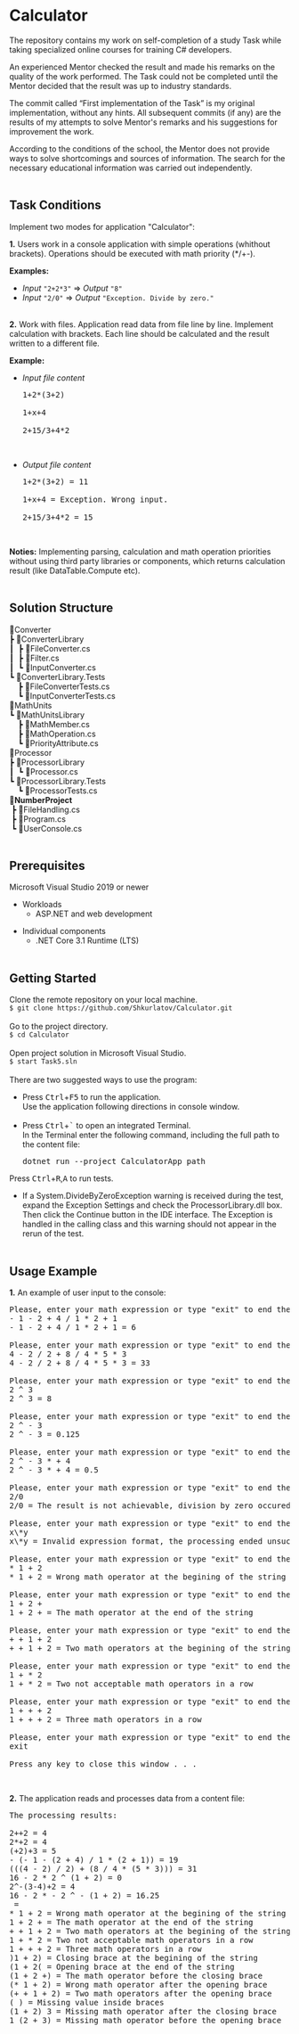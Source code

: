 # Calculator

The repository contains my work on self-completion of a study Task 
while taking specialized online courses for training C# developers.

An experienced Mentor checked the result and made his remarks on 
the quality of the work performed. The Task could not be completed 
until the Mentor decided that the result was up to industry standards.

The commit called “First implementation of the Task” is my original 
implementation, without any hints. All subsequent commits (if any) 
are the results of my attempts to solve Mentor's remarks and his 
suggestions for improvement the work.

According to the conditions of the school, the Mentor does not provide 
ways to solve shortcomings and sources of information. The search for 
the necessary educational information was carried out independently.
<br/><br/>

## Task Conditions

Implement two modes for application "Calculator":

__1.__ Users work in a console application with simple operations 
(whithout brackets). Operations should be executed with math priority (*/+-).

__Examples:__
* _Input_ `"2+2*3"` => _Output_ `"8"`
* _Input_ `"2/0"` => _Output_ `"Exception. Divide by zero."`
<br/><br/>

__2.__ Work with files. Application read data from file line by line. 
Implement calculation with brackets. Each line should be calculated and 
the result written to a different file.

__Example:__

* _Input file content_<br/>
  <pre>
  1+2*(3+2)<br/>
  1+x+4<br/>
  2+15/3+4*2
  </pre>
<br/>

* _Output file content_<br/>
  <pre>
  1+2*(3+2) = 11<br/>
  1+x+4 = Exception. Wrong input.<br/>
  2+15/3+4*2 = 15
  </pre>
<br/>

__Noties:__ Implementing parsing, calculation and math operation priorities 
without using third party libraries or components, which returns calculation 
result (like DataTable.Compute etc).
<br/><br/>

## Solution Structure

📁Converter<br/>
┣ 📁ConverterLibrary<br/>
┃ &nbsp;┣ 📄FileConverter.cs<br/>
┃ &nbsp;┣ 📄Filter.cs<br/>
┃ &nbsp;┗ 📄InputConverter.cs<br/>
┗ 📁ConverterLibrary.Tests<br/>
&nbsp; &nbsp; ┣ 📄FileConverterTests.cs<br/>
&nbsp; &nbsp; ┗ 📄InputConverterTests.cs<br/>
📁MathUnits<br/>
┗ 📁MathUnitsLibrary<br/>
&nbsp; &nbsp; ┣ 📄MathMember.cs<br/>
&nbsp; &nbsp; ┣ 📄MathOperation.cs<br/>
&nbsp; &nbsp; ┗ 📄PriorityAttribute.cs<br/>
📁Processor<br/>
┣ 📁ProcessorLibrary<br/>
┃ &nbsp;┗ 📄Processor.cs<br/>
┗ 📁ProcessorLibrary.Tests<br/>
&nbsp; &nbsp; ┗ 📄ProcessorTests.cs<br/>
__📁NumberProject__<br/>
&nbsp;┣ 📄FileHandling.cs<br/>
&nbsp;┣ 📄Program.cs<br/>
&nbsp;┗ 📄UserConsole.cs
<br/><br/>

## Prerequisites

Microsoft Visual Studio 2019 or newer

* Workloads<br/>
    * ASP.NET and web development

- Individual components<br/>
    - .NET Core 3.1 Runtime (LTS) 
<br/><br/>

## Getting Started

Clone the remote repository on your local machine.<br/>
`$ git clone https://github.com/Shkurlatov/Calculator.git`
<br/><br/>
Go to the project directory.<br/>
`$ cd Calculator`
<br/><br/>
Open project solution in Microsoft Visual Studio.<br/>
`$ start Task5.sln`
<br/><br/>
There are two suggested ways to use the program:<br/>
* Press <kbd>Ctrl</kbd>+<kbd>F5</kbd> to run the application.<br/>
Use the application following directions in console window.<br/><br/>
* Press <kbd>Ctrl</kbd>+<kbd>`</kbd> to open an integrated Terminal.<br/>
In the Terminal enter the following command, including the full path to the content file:<br/>
    <pre>dotnet run --project CalculatorApp <kbd>path</kbd></pre>

Press <kbd>Ctrl</kbd>+<kbd>R</kbd>,<kbd>A</kbd> to run tests.<br/>
* If a System.DivideByZeroException warning is received during the test, 
expand the Exception Settings and check the ProcessorLibrary.dll box. 
Then click the Continue button in the IDE interface. The Exception is
handled in the calling class and this warning should not appear in the 
rerun of the test.
<br/><br/>


## Usage Example

__1.__ An example of user input to the console:
<br/>
<pre>
Please, enter your math expression or type "exit" to end the program
- 1 - 2 + 4 / 1 * 2 + 1
- 1 - 2 + 4 / 1 * 2 + 1 = 6

Please, enter your math expression or type "exit" to end the program
4 - 2 / 2 + 8 / 4 * 5 * 3
4 - 2 / 2 + 8 / 4 * 5 * 3 = 33

Please, enter your math expression or type "exit" to end the program
2 ^ 3
2 ^ 3 = 8

Please, enter your math expression or type "exit" to end the program
2 ^ - 3
2 ^ - 3 = 0.125

Please, enter your math expression or type "exit" to end the program
2 ^ - 3 * + 4
2 ^ - 3 * + 4 = 0.5

Please, enter your math expression or type "exit" to end the program
2/0
2/0 = The result is not achievable, division by zero occured

Please, enter your math expression or type "exit" to end the program
x\*y
x\*y = Invalid expression format, the processing ended unsuccessefully

Please, enter your math expression or type "exit" to end the program
* 1 + 2
* 1 + 2 = Wrong math operator at the begining of the string

Please, enter your math expression or type "exit" to end the program
1 + 2 +
1 + 2 + = The math operator at the end of the string

Please, enter your math expression or type "exit" to end the program
+ + 1 + 2
+ + 1 + 2 = Two math operators at the begining of the string

Please, enter your math expression or type "exit" to end the program
1 + * 2
1 + * 2 = Two not acceptable math operators in a row

Please, enter your math expression or type "exit" to end the program
1 + + + 2
1 + + + 2 = Three math operators in a row

Please, enter your math expression or type "exit" to end the program
exit

Press any key to close this window . . .
</pre>
<br/>

__2.__ The application reads and processes data from a content file:
<br/>
<pre>
The processing results:

2++2 = 4
2*+2 = 4
(+2)+3 = 5
- (- 1 - (2 + 4) / 1 * (2 + 1)) = 19
(((4 - 2) / 2) + (8 / 4 * (5 * 3))) = 31
16 - 2 * 2 ^ (1 + 2) = 0
2^-(3-4)+2 = 4
16 - 2 * - 2 ^ - (1 + 2) = 16.25
 =
* 1 + 2 = Wrong math operator at the begining of the string
1 + 2 + = The math operator at the end of the string
+ + 1 + 2 = Two math operators at the begining of the string
1 + * 2 = Two not acceptable math operators in a row
1 + + + 2 = Three math operators in a row
)1 + 2) = Closing brace at the begining of the string
(1 + 2( = Opening brace at the end of the string
(1 + 2 +) = The math operator before the closing brace
(* 1 + 2) = Wrong math operator after the opening brace
(+ + 1 + 2) = Two math operators after the opening brace
( ) = Missing value inside braces
(1 + 2) 3 = Missing math operator after the closing brace
1 (2 + 3) = Missing math operator before the opening brace
</pre>